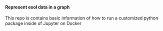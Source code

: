 #### Represent esol data in a graph

This repo is contains basic information of how to run a customized python package inside of Jupyter on Docker

